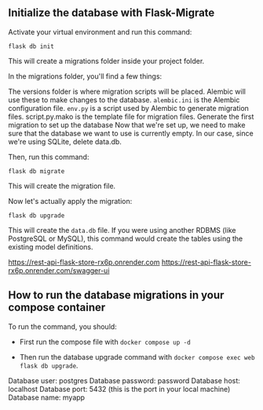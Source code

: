 ## Initialize the database with Flask-Migrate
Activate your virtual environment and run this command:

```flask db init```

This will create a migrations folder inside your project folder.

In the migrations folder, you'll find a few things:

The versions folder is where migration scripts will be placed. Alembic will use these to make changes to the
database.
```alembic.ini``` is the Alembic configuration file.
```env.py``` is a script used by Alembic to generate migration files.
script.py.mako is the template file for migration files.
Generate the first migration to set up the database
Now that we're set up, we need to make sure that the database we want to use is currently empty. In our case, since
we're using SQLite, delete data.db.

Then, run this command:

```flask db migrate```

This will create the migration file.

Now let's actually apply the migration:

```flask db upgrade```

This will create the ```data.db``` file. If you were using another RDBMS (like PostgreSQL or MySQL), this command would
create
the tables using the existing model definitions.

https://rest-api-flask-store-rx6p.onrender.com
https://rest-api-flask-store-rx6p.onrender.com/swagger-ui

## How to run the database migrations in your compose container

To run the command, you should:

- First run the compose file with ```docker compose up -d```

- Then run the database upgrade command with ```docker compose exec web flask db upgrade```.

Database user: postgres
Database password: password
Database host: localhost
Database port: 5432 (this is the port in your local machine)
Database name: myapp